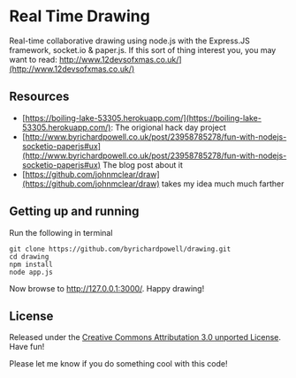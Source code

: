 # Real Time Drawing

Real-time collaborative drawing using node.js with the Express.JS framework, socket.io & paper.js.  If this sort of thing interest you, you may want to read: http://www.12devsofxmas.co.uk/](http://www.12devsofxmas.co.uk/)

## Resources

* [https://boiling-lake-53305.herokuapp.com/](https://boiling-lake-53305.herokuapp.com/): The origional hack day project
* [http://www.byrichardpowell.co.uk/post/23958785278/fun-with-nodejs-socketio-paperjs#ux](http://www.byrichardpowell.co.uk/post/23958785278/fun-with-nodejs-socketio-paperjs#ux) The blog post about it
* [https://github.com/johnmclear/draw](https://github.com/johnmclear/draw) takes my idea much much farther

## Getting up and running

Run the following in terminal

	git clone https://github.com/byrichardpowell/drawing.git
	cd drawing
	npm install
	node app.js

Now browse to http://127.0.0.1:3000/.  Happy drawing!

## License

Released under the [Creative Commons Attributation 3.0 unported License](http://creativecommons.org/licenses/by/3.0/).  Have fun!

Please let me know if you do something cool with this code!
